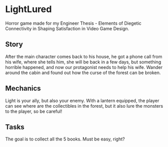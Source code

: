 # LightLured
Horror game made for my Engineer Thesis - Elements of Diegetic Connectivity in Shaping Satisfaction in Video Game Design.

## Story
After the main character comes back to his house, he got a phone call from his wife, where she tells him, she will be back in a few days, but something horrible happened, and now our protagonist needs to help his wife. Wander around the cabin and found out how the curse of the forest can be broken.

## Mechanics
Light is your ally, but also your enemy. With a lantern equipped, the player can see where are the collectibles in the forest, but it also lure the monsters to the player, so be careful!

## Tasks
The goal is to collect all the 5 books. Must be easy, right?
